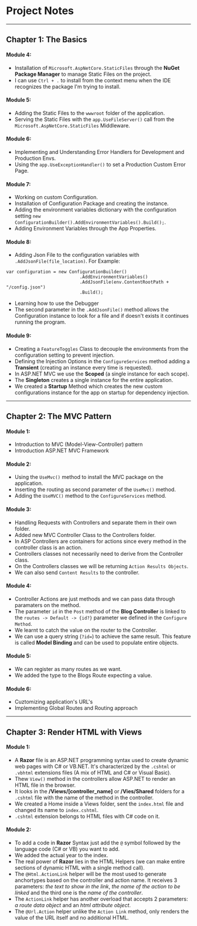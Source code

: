 # Project Notes
---------------------

## Chapter 1: The Basics
#### Module 4:
* Installation of `Microsoft.AspNetCore.StaticFiles` through the **NuGet Package Manager** to manage Static Files on the project.
* I can use `Ctrl + .` to install from the context menu when the IDE recognizes the package I'm trying to install.

#### Module 5:
* Adding the Static Files to the `wwwroot` folder of the application.
* Serving the Static Files with the `app.UseFileServer()` call from the `Microsoft.AspNetCore.StaticFiles` Middleware.

#### Module 6:
* Implementing and Understanding Error Handlers for Development and Production Envs.
* Using the `app.UseExceptionHandler()` to set a Production Custom Error Page.

#### Module 7:
* Working on custom Configuration.
* Installation of Configuration Package and creating the instance.
* Adding the environment variables dictionary with the configuration setting `new ConfigurationBuilder().AddEnvironmentVariables().Build();`.
* Adding Environment Variables through the App Properties.

#### Module 8:
* Adding Json File to the configuration variables with `.AddJsonFile(file_location)`. For Example:
```
var configuration = new ConfigurationBuilder()
							.AddEnvironmentVariables()
							.AddJsonFile(env.ContentRootPath + "/config.json")
							.Build();
```
* Learning how to use the Debugger
* The second parameter in the `.AddJsonFile()` method allows the Configuration instance to look for a file and if doesn't exists it continues running the program.

#### Module 9:
* Creating a `FeatureToggles` Class to decouple the environments from the configuration setting to prevent injection.
* Defining the Injection Options in the `ConfigureServices` method adding a **Transient** (creating an instance every time is requested).
* In ASP.NET MVC we use the **Scoped** (a single instance for each scope).
* The **Singleton** creates a single instance for the entire application.
* We created a **Startup** Method which creates the new custom configurations instance for the app on startup for dependency injection.

---------------------
## Chapter 2: The MVC Pattern
#### Module 1:
* Introduction to MVC (Model-View-Controller) pattern
* Introduction ASP.NET MVC Framework

#### Module 2:
* Using the `UseMvc()` method to install the MVC package on the application.
* Inserting the routing as second parameter of the `UseMvc()` method.
* Adding the `UseMVC()` method to the `ConfigureServices` method.

#### Module 3:
* Handling Requests with Controllers and separate them in their own folder.
* Added new MVC Controller Class to the Controllers folder.
* In ASP Controllers are containers for actions since every method in the controller class is an action.
* Controllers classes not necessarily need to derive from the Controller class.
* On the Controllers classes we will be returning `Action Results Objects`.
* We can also send `Content Results` to the controller.

#### Module 4:
* Controller Actions are just methods and we can pass data through paramaters on the method.
* The parameter `id` in the `Post` method of the **Blog Controller** is linked to the `routes -> Default -> {id?}` parameter we defined in the `Configure Method`.
* We learnt to catch the value on the router to the Controller.
* We can use a query string (`?id=`) to achieve the same result. This feature is called **Model Binding** and can be used to populate entire objects.

#### Module 5:
* We can register as many routes as we want.
* We added the type to the Blogs Route expecting a value.

#### Module 6:
* Cuztomizing application's URL's
* Implementing Global Routes and Routing approach

---------------------
## Chapter 3: Render HTML with Views
#### Module 1:
* A **Razor** file is an ASP.NET programming syntax used to create dynamic web pages with C# or VB.NET. It's characterized by the `.cshtml` or `.vbhtml` extensions files (A mix of HTML and C# or Visual Basic).
* Thew `View()` method in the controllers allow ASP.NET to render an HTML file in the browser.
* It looks in the **/Views/[controller_name]** or **/Vies/Shared** folders for a `.cshtml` file with the name of the method in the controller.
* We created a Home inside a Views folder, sent the `index.html` file and changed its name to `index.cshtml`.
* `.cshtml` extension belongs to HTML files with C# code on it.

#### Module 2:
* To add a code in **Razor** Syntax just add the `@` symbol followed by the language code (C# or VB) you want to add.
* We added the actual year to the index.
* The real power of **Razor** lies in the HTML Helpers (we can make entire sections of dynamic HTML with a single method call).
* The `@Html.ActionLink` helper will be the most used to generate anchortypes based on the controller and action name. It receives 3 parameters: _the text to show in the link_, _the name of the action to be linked_ and the third one is the _name of the controller_.
* The `ActionLink` helper has another overload that accepts 2 parameters: _a route data object_ and an _html attribute object_.
* The `@Url.Action` helper unlike the `Action Link` method, only renders the value of the URL itself and no additional HTML.
